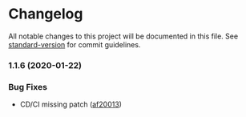 # Changelog

All notable changes to this project will be documented in this file. See [standard-version](https://github.com/conventional-changelog/standard-version) for commit guidelines.

### 1.1.6 (2020-01-22)


### Bug Fixes

* CD/CI missing patch ([af20013](https://github.com/devtin/schema-validator/commit/af20013f088d9c2f0272cb72850792c0dfd920d4))

